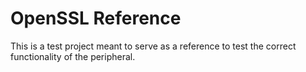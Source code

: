 # OpenSSL Reference

This is a test project meant to serve as a reference to test the correct functionality of the peripheral. 
